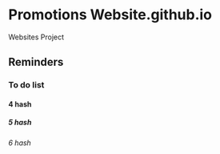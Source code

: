 # Promotions Website.github.io
Websites Project

## Reminders

### To do list

#### 4 hash

##### 5 hash

###### 6 hash